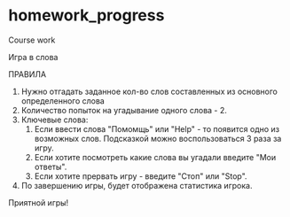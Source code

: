 # homework_progress
Course work

Игра в слова

ПРАВИЛА
1. Нужно отгадать заданное кол-во слов составленных из основного определенного слова
2. Количество попыток на угадывание одного слова - 2.
3. Ключевые слова:
    1. Если ввести слова "Помомщь" или "Help" - то появится одно из возможных слов. Подсказкой можно воспользоваться 3 раза за игру.
    2. Если хотите посмотреть какие слова вы угадали введите "Мои ответы".
    3. Если хотите прервать игру - введите "Стоп" или "Stop".
4. По завершению игры, будет отображена статистика игрока.

Приятной игры!
